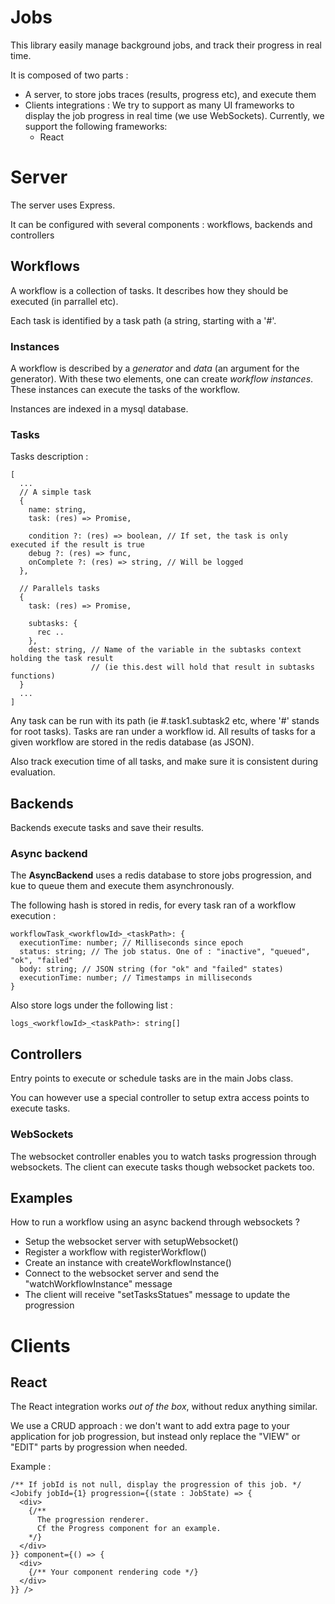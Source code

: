 Jobs
====

This library easily manage background jobs, and track their progress in real time.

It is composed of two parts :

- A server, to store jobs traces (results, progress etc), and execute them
- Clients integrations : We try to support as many UI frameworks to display the job
progress in real time (we use WebSockets). Currently, we support the following frameworks:
  - React

# Server

The server uses Express.

It can be configured with several components : workflows, backends and controllers


## Workflows

A workflow is a collection of tasks. It describes how they should be executed (in parrallel etc).

Each task is identified by a task path (a string, starting with a '#'.

### Instances

A workflow is described by a *generator* and *data* (an argument for the generator). With these two elements, one can 
create *workflow instances*. These instances can execute the tasks of the workflow.

Instances are indexed in a mysql database.

### Tasks

Tasks description :
```
[
  ...
  // A simple task
  {
    name: string,
    task: (res) => Promise,

    condition ?: (res) => boolean, // If set, the task is only executed if the result is true
    debug ?: (res) => func,
    onComplete ?: (res) => string, // Will be logged
  },

  // Parallels tasks
  {
    task: (res) => Promise,

    subtasks: {
      rec ..
    },
    dest: string, // Name of the variable in the subtasks context holding the task result
                  // (ie this.dest will hold that result in subtasks functions)
  }
  ...
]
```

Any task can be run with its path (ie #.task1.subtask2 etc, where '#' stands for root tasks).
Tasks are ran under a workflow id. All results of tasks for a given workflow are stored in the
redis database (as JSON).

Also track execution time of all tasks, and make sure it is consistent during evaluation.

## Backends

Backends execute tasks and save their results.

### Async backend

The **AsyncBackend** uses a redis database to store jobs progression, and kue to queue them and execute them asynchronously.

The following hash is stored in redis, for every task ran of a workflow execution :
```
workflowTask_<workflowId>_<taskPath>: {
  executionTime: number; // Milliseconds since epoch
  status: string; // The job status. One of : "inactive", "queued", "ok", "failed"
  body: string; // JSON string (for "ok" and "failed" states)
  executionTime: number; // Timestamps in milliseconds
}
```

Also store logs under the following list :
```
logs_<workflowId>_<taskPath>: string[]
```

## Controllers

Entry points to execute or schedule tasks are in the main Jobs class. 

You can however use a special controller to setup extra access points to execute tasks.

### WebSockets

The websocket controller enables you to watch tasks progression through websockets.
The client can execute tasks though websocket packets too.

## Examples

How to run a workflow using an async backend through websockets ?

- Setup the websocket server with setupWebsocket()
- Register a workflow with registerWorkflow()
- Create an instance with createWorkflowInstance()
- Connect to the websocket server and send the "watchWorkflowInstance" message
- The client will receive "setTasksStatues" message to update the progression

# Clients 

## React

The React integration works *out of the box*, without redux anything similar.

We use a CRUD approach : we don't want to add extra page to your application for job
progression, but instead only replace the "VIEW" or "EDIT" parts by progression when needed.

Example : 
```
/** If jobId is not null, display the progression of this job. */
<Jobify jobId={1} progression={(state : JobState) => {
  <div>
    {/** 
      The progression renderer.
      Cf the Progress component for an example.
    */}
  </div>
}} component={() => {
  <div>
    {/** Your component rendering code */}
  </div>
}} />
```
